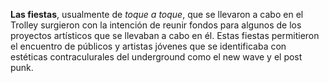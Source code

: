 **Las fiestas**, usualmente de _toque a toque_, que se llevaron a cabo en el Trolley surgieron con la intención de reunir fondos para algunos de los proyectos artísticos que se llevaban a cabo en él. Estas fiestas permitieron el encuentro de públicos y artistas jóvenes que se identificaba con estéticas contraculurales del underground como el new wave y el post punk.

